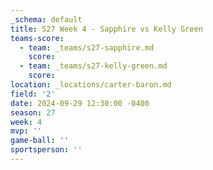 ```yaml
---
_schema: default
title: S27 Week 4 - Sapphire vs Kelly Green
teams-score:
  - team: _teams/s27-sapphire.md
    score:
  - team: _teams/s27-kelly-green.md
    score:
location: _locations/carter-baron.md
field: '2'
date: 2024-09-29 12:30:00 -0400
season: 27
week: 4
mvp: ''
game-ball: ''
sportsperson: ''
---
```

